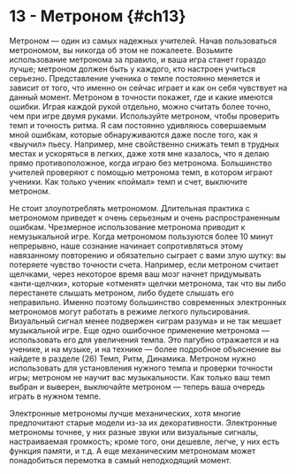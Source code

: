# 13 - Метроном {#ch13}

Метроном — один из самых надежных учителей. Начав пользоваться метрономом, вы никогда об этом не пожалеете. Возьмите использование метронома за правило, и ваша игра станет гораздо лучше; метроном должен быть у каждого, кто настроен учиться серьезно. Представление ученика о темпе постоянно меняется и зависит от того, что именно он сейчас играет и как он себя чувствует на данный момент. Метроном в точности покажет, где и какие имеются ошибки. Играя каждой рукой отдельно, можно считать более точно, чем при игре двумя руками. Используйте метроном, чтобы проверить темп и точность ритма. Я сам постоянно удивляюсь совершаемым мной ошибкам, которые обнаруживаются даже после того, как я «выучил» пьесу. Например, мне свойственно снижать темп в трудных местах и ускоряться в легких, даже хотя мне казалось, что я делаю прямо противоположное, когда играю без метронома. Большинство учителей проверяют с помощью метронома темп, в котором играют ученики. Как только ученик «поймал» темп и счет, выключите метроном.

Не стоит злоупотреблять метрономом. Длительная практика с метрономом приведет к очень серьезным и очень распространенным ошибкам. Чрезмерное использование метронома приводит к немузыкальной игре. Когда метрономом пользуются более 10 минут непрерывно, наше сознание начинает сопротивляться этому навязанному повторению и обязательно сыграет с вами злую шутку: вы потеряете чувство точности счета. Например, если метроном считает щелчками, через некоторое время ваш мозг начнет придумывать «анти-щелчки», которые «отменят» щелчки метронома, так что вы либо перестанете слышать метроном, либо будете слышать его неправильно. Именно поэтому большинство современных электронных метрономов могут работать в режиме легкого пульсирования. Визуальный сигнал менее подвержен «играм разума» и не так мешает музыкальной игре. Еще одно ошибочное применение метронома — использовать его для увеличения темпа. Это пагубно отражается и на ученике, и на музыке, и на технике — более подробное объяснение вы найдете в разделе (26) Темп, Ритм, Динамика. Метроном нужно использовать для установления нужного темпа и проверки точности игры; метроном не научит вас музыкальности. Как только ваш темп выбран и выверен, выключайте метроном — теперь ваша очередь играть в нужном темпе.

Электронные метрономы лучше механических, хотя многие предпочитают старые модели из-за их декоративности. Электронные метрономы точнее, у них разные звуки или визуальные сигналы, настраиваемая громкость; кроме того, они дешевле, легче, у них есть функция памяти, и т.д. А еще механическим метрономам может понадобиться перемотка в самый неподходящий момент.
